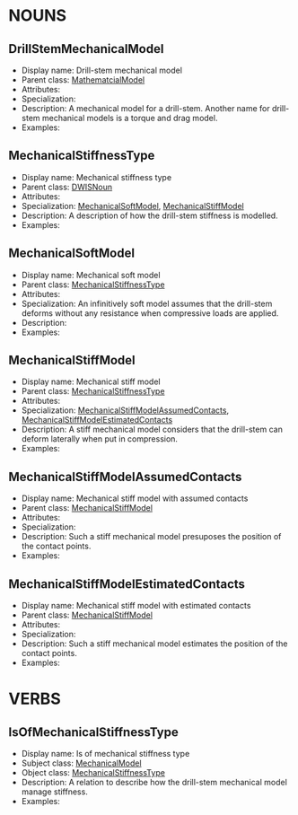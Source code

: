 # NOUNS
## DrillStemMechanicalModel <!-- NOUN -->
- Display name: Drill-stem mechanical model
- Parent class: [MathematcialModel](./Model.md#MathematcialModel-)
- Attributes:
- Specialization: 
- Description: A mechanical model for a drill-stem. Another name for drill-stem mechanical models is a torque and drag model.
- Examples:
## MechanicalStiffnessType <!-- NOUN -->
- Display name: Mechanical stiffness type
- Parent class: [DWISNoun](./DrillingDataSemantics.md#DWISNoun-)
- Attributes:
- Specialization: [MechanicalSoftModel](./MechanicalModel.md#MechanicalSoftModel-), [MechanicalStiffModel](./MechanicalModel.md#MechanicalStiffModel-)
- Description: A description of how the drill-stem stiffness is modelled.
- Examples:
## MechanicalSoftModel <!-- NOUN -->
- Display name: Mechanical soft model
- Parent class: [MechanicalStiffnessType](./MechanicalModel.md#MechanicalModelType-)
- Attributes:
- Specialization: An infinitively soft model assumes that the drill-stem deforms without any resistance when compressive loads are applied.
- Description: 
- Examples:
## MechanicalStiffModel <!-- NOUN -->
- Display name: Mechanical stiff model
- Parent class: [MechanicalStiffnessType](./MechanicalModel.md#MechanicalModelType-)
- Attributes:
- Specialization: [MechanicalStiffModelAssumedContacts](./MechanicalModel.md#MechanicalStiffModelAssumedContacts-), [MechanicalStiffModelEstimatedContacts](./MechanicalModel.md#MechanicalStiffModelEstimatedContacts-)
- Description: A stiff mechanical model considers that the drill-stem can deform laterally when put in compression.
- Examples:
## MechanicalStiffModelAssumedContacts<!-- NOUN -->
- Display name: Mechanical stiff model with assumed contacts
- Parent class: [MechanicalStiffModel](./MechanicalModel.md#MechanicalStiffModel-)
- Attributes:
- Specialization:
- Description: Such a stiff mechanical model presuposes the position of the contact points.
- Examples:
## MechanicalStiffModelEstimatedContacts<!-- NOUN -->
- Display name: Mechanical stiff model with estimated contacts
- Parent class: [MechanicalStiffModel](./MechanicalModel.md#MechanicalStiffModel-)
- Attributes:
- Specialization:
- Description: Such a stiff mechanical model estimates the position of the contact points.
- Examples:


# VERBS
## IsOfMechanicalStiffnessType <!-- VERB -->
- Display name: Is of mechanical stiffness type
- Subject class: [MechanicalModel](./MechanicalModel.md#MechanicalModel-)
- Object class: [MechanicalStiffnessType](./MechanicalModel.md#MechanicalStiffModel-)
- Description: A relation to describe how the drill-stem mechanical model manage stiffness.
- Examples: 

